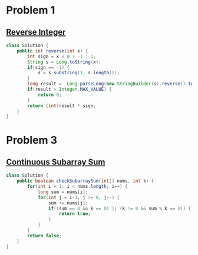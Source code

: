 # Problem 1

## [Reverse Integer](https://leetcode.com/problems/reverse-integer/description/)
```java
class Solution {
    public int reverse(int x) {
        int sign = x < 0 ? -1 : 1;
        String s = Long.toString(x);
        if(sign == -1) {
            s = s.substring(1, s.length());
        }
        long result =  Long.parseLong(new StringBuilder(s).reverse().toString());
        if(result > Integer.MAX_VALUE) {
            return 0;
        }
        return (int)result * sign;
    }
}
```

# Problem 3

## [Continuous Subarray Sum](https://leetcode.com/problems/continuous-subarray-sum/description/)
```java
class Solution {
    public boolean checkSubarraySum(int[] nums, int k) {
        for(int i = 1; i < nums.length; i++) {
            long sum = nums[i];
            for(int j = i-1; j >= 0; j--) {
                sum += nums[j];
                if((sum == 0 && k == 0) || (k != 0 && sum % k == 0)) {
                    return true;
                }
            }
        }
        return false;
    }
}
```
